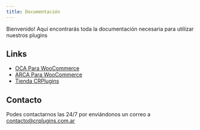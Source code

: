 ```yaml
---
title: Documentación
---
```


Bienvenido! Aquí encontrarás toda la documentación necesaria para utilizar nuestros plugins

## Links

- [OCA Para WooCommerce](/oca/introduccion)
- [ARCA Para WooCommerce](/arca/introduccion)
- [Tienda CRPlugins](https://crplugins.com.ar)

## Contacto

Podes contactarnos las 24/7 por enviándonos un correo a [contacto@crplugins.com.ar](mailto:contacto@crplugins.com.ar)
